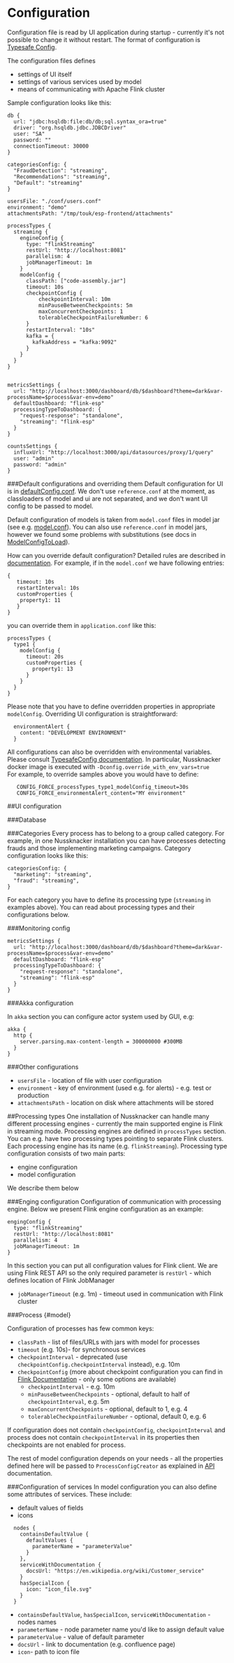Configuration
=============

Configuration file is read by UI application during startup - currently it's not possible to change it without restart.
The format of configuration is [Typesafe Config](https://github.com/typesafehub/config).

The configuration files defines
* settings of UI itself
* settings of various services used by model
* means of communicating with Apache Flink cluster

Sample configuration looks like this:
```config
db {
  url: "jdbc:hsqldb:file:db/db;sql.syntax_ora=true"
  driver: "org.hsqldb.jdbc.JDBCDriver"
  user: "SA"
  password: ""
  connectionTimeout: 30000
}

categoriesConfig: {
  "FraudDetection": "streaming",
  "Recommendations": "streaming",
  "Default": "streaming"
}

usersFile: "./conf/users.conf"
environment: "demo"
attachmentsPath: "/tmp/touk/esp-frontend/attachments"
       
processTypes {
  streaming {
    engineConfig {    
      type: "flinkStreaming"
      restUrl: "http://localhost:8081"
      parallelism: 4
      jobManagerTimeout: 1m
    } 
    modelConfig {
      classPath: ["code-assembly.jar"]
      timeout: 10s
      checkpointConfig {
          checkpointInterval: 10m
          minPauseBetweenCheckpoints: 5m
          maxConcurrentCheckpoints: 1
          tolerableCheckpointFailureNumber: 6
      }
      restartInterval: "10s"
      kafka = {
        kafkaAddress = "kafka:9092"
      }
    }
  }
}


metricsSettings {
  url: "http://localhost:3000/dashboard/db/$dashboard?theme=dark&var-processName=$process&var-env=demo"
  defaultDashboard: "flink-esp"
  processingTypeToDashboard: {
    "request-response": "standalone",
    "streaming": "flink-esp"
  }
}

countsSettings {
  influxUrl: "http://localhost:3000/api/datasources/proxy/1/query"
  user: "admin"
  password: "admin"
}

```             
###Default configurations and overriding them
Default configuration for UI is in [defaultConfig.conf](https://github.com/TouK/nussknacker/blob/staging/ui/server/src/main/resources/defaultConfig.conf).
We don't use ```reference.conf``` at the moment, as classloaders of model and ui are not separated, and we don't want UI config to be passed to model. 

Default configuration of models is taken from ```model.conf``` files in model jar (see e.g. [model.conf](https://github.com/TouK/nussknacker/blob/staging/engine/flink/generic/src/main/resources/model.conf)).
You can also use ```reference.conf``` in model jars, however we found some problems with substitutions (see docs in [ModelConfigToLoad](https://github.com/TouK/nussknacker/blob/staging/engine/flink/generic/src/main/resources/model.conf)).
 
How can you override default configuration? 
Detailed rules are described in [documentation](https://github.com/lightbend/config#merging-config-trees). For example, if in the ```model.conf``` we have following entries: 
```hocon 
{
   timeout: 10s
   restartInterval: 10s
   customProperties {
    property1: 11
   } 
}
```              
you can override them in ```application.conf``` like this:
```hocon 
processTypes {
  type1 {
    modelConfig {
      timeout: 20s
      customProperties {
        property1: 13
      }
    }
  }
}
```  
Please note that you have to define overridden properties in appropriate ```modelConfig```.
Overriding UI configuration is straightforward: 
```hocon
  environmentAlert {
    content: "DEVELOPMENT ENVIRONMENT" 
  }
```  
 
All configurations can also be overridden with environmental variables. Please consult [TypesafeConfig documentation](https://github.com/lightbend/config#optional-system-or-env-variable-overrides).
In particular, Nussknacker docker image is executed with ```-Dconfig.override_with_env_vars=true```   
For example, to override samples above you would have to define:
```shell script
   CONFIG_FORCE_processTypes_type1_modelConfig_timeout=30s
   CONFIG_FORCE_environmentAlert_content="MY environment"  
```

##UI configuration

###Database

###Categories
Every process has to belong to a group called category. For example, in one Nussknacker installation you can 
have processes detecting frauds and those implementing marketing campaigns. Category configuration looks like this:
```
categoriesConfig: {
  "marketing": "streaming",
  "fraud": "streaming",
}
```
For each category you have to define its processing type (`streaming` in examples above). You can read about processing
types and their configurations below.

###Monitoring config
```
metricsSettings {
  url: "http://localhost:3000/dashboard/db/$dashboard?theme=dark&var-processName=$process&var-env=demo"
  defaultDashboard: "flink-esp"
  processingTypeToDashboard: {
    "request-response": "standalone",
    "streaming": "flink-esp"
  }
}
```

###Akka configuration

In `akka` section you can configure actor system used by GUI, e.g:
```
akka {
  http {
    server.parsing.max-content-length = 300000000 #300MB
  }
}

```

###Other configurations

* `usersFile` - location of file with user configuration
* `environment` - key of environment (used e.g. for alerts) - e.g. test or production
* `attachmentsPath` - location on disk where attachments will be stored

##Processing types 
One installation of Nussknacker can handle many different processing engines - currently the main supported engine is
Flink in streaming mode. Processing engines are defined in `processTypes` section. You can e.g. have two processing
types pointing to separate Flink clusters. Each processing engine has its name (e.g. `flinkStreaming`). 
Processing type configuration consists of two main parts:
* engine configuration
* model configuration

We describe them below

###Enging configuration
Configuration of communication with processing engine. Below we present Flink engine configuration as an example:

```
engingConfig {     
  type: "flinkStreaming"
  restUrl: "http://localhost:8081"
  parallelism: 4
  jobManagerTimeout: 1m
}
```
In this section you can put all configuration values for Flink client. We are using Flink REST API so the only
required parameter is `restUrl` - which defines location of Flink JobManager
* `jobManagerTimeout` (e.g. 1m) - timeout used in communication with Flink cluster

###Process  {#model}

Configuration of processes has few common keys:
*  `classPath` - list of files/URLs with jars with model for processes
*  `timeout` (e.g. 10s)- for synchronous services
*  `checkpointInterval` - deprecated (use `checkpointConfig.checkpointInterval` instead), e.g. 10m
*  `checkpointConfig` (more about checkpoint configuration you can find in [Flink Documentation](https://ci.apache.org/projects/flink/flink-docs-release-{{book.flinkMajorVersion}}/api/java/org/apache/flink/streaming/api/environment/CheckpointConfig.html) - only some options are available)
    * `checkpointInterval` - e.g. 10m
    * `minPauseBetweenCheckpoints` - optional, default to half of `checkpointInterval`, e.g. 5m
    * `maxConcurrentCheckpoints` - optional, default to 1, e.g. 4
    * `tolerableCheckpointFailureNumber` - optional, default 0, e.g. 6

If configuration does not contain `checkpointConfig`, `checkpointInterval` and process does not contain `checkpointInterval` in its properties then checkpoints are not enabled for process.

The rest of model configuration depends on your needs - all the properties defined here will be passed to ```ProcessConfigCreator``` as explained in [API](API.md) documentation.

###Configuration of services
In model configuration you can also define some attributes of services. These include:
* default values of fields
* icons

```
  nodes {
    containsDefaultValue {
      defaultValues {
        parameterName = "parameterValue"
      }
    },
    serviceWithDocumentation {
      docsUrl: "https://en.wikipedia.org/wiki/Customer_service"
    }
    hasSpecialIcon {
      icon: "icon_file.svg"
    }
  }

```
* `containsDefaultValue`, `hasSpecialIcon`, `serviceWithDocumentation` - nodes names
* `parameterName` - node parameter name you'd like to assign default value
* `parameterValue` - value of default parameter
* `docsUrl` - link to documentation (e.g. confluence page)
* `icon`- path to icon file
